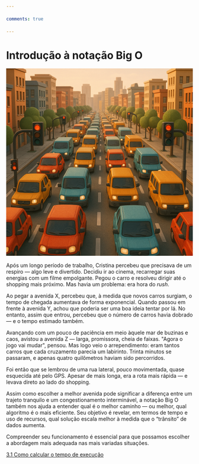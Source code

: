 ```yaml
---

comments: true

---
```


# **Introdução à notação Big O**

![Notação Big O](notacao-big-o.assets/notacaoBigO.png)

Após um longo período de trabalho, Cristina percebeu que precisava de um respiro — algo leve e divertido. Decidiu ir ao cinema, recarregar suas energias com um filme empolgante. Pegou o carro e resolveu dirigir até o shopping mais próximo. Mas havia um problema: era hora do _rush_.

Ao pegar a avenida X, percebeu que, à medida que novos carros surgiam, o tempo de chegada aumentava de forma exponencial. Quando passou em frente à avenida Y, achou que poderia ser uma boa ideia tentar por lá. No entanto, assim que entrou, percebeu que o número de carros havia dobrado — e o tempo estimado também.

Avançando com um pouco de paciência em meio àquele mar de buzinas e caos, avistou a avenida Z — larga, promissora, cheia de faixas. "Agora o jogo vai mudar", pensou. Mas logo veio o arrependimento: eram tantos carros que cada cruzamento parecia um labirinto. Trinta minutos se passaram, e apenas quatro quilômetros haviam sido percorridos.

Foi então que se lembrou de uma rua lateral, pouco movimentada, quase esquecida até pelo GPS. Apesar de mais longa, era a rota mais rápida — e levava direto ao lado do shopping.

Assim como escolher a melhor avenida pode significar a diferença entre um trajeto tranquilo e um congestionamento interminável, a notação Big O também nos ajuda a entender qual é o melhor caminho — ou melhor, qual algoritmo é o mais eficiente. Seu objetivo é revelar, em termos de tempo e uso de recursos, qual solução escala melhor à medida que o “trânsito” de dados aumenta.

Compreender seu funcionamento é essencial para que possamos escolher a abordagem mais adequada nas mais variadas situações.

[3.1 Como calcular o tempo de execução](../notacao-big-o/calculo-tempo-execucao.md)
